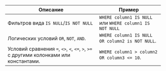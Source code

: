 |Описание|Пример|
|---|---|
|Фильтров вида `IS NULL`/`IS NOT NULL`|`WHERE column1 IS NULL` или `WHERE column1 IS NOT NULL`|
|Логических условий `OR`, `NOT`, `AND`. |`WHERE column1 IS NULL OR column2 is NOT NULL`.|
|Условий сравнения `=`, `<>`, `<`, `<=`, `>`, `>=` c другими колонками или константами. |`WHERE column1 > column2 OR column3 <= 10`.|